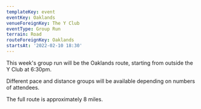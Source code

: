 ```yaml
---
templateKey: event
eventKey: Oaklands
venueForeignKey: The Y Club
eventType: Group Run
terrain: Road
routeForeignKey: Oaklands
startsAt: '2022-02-10 18:30'
---
```

This week's group run will be the Oaklands route,
starting from outside the Y Club at 6:30pm.

Different pace and distance groups will be available depending on 
numbers of attendees.

The full route is approximately 8 miles.
